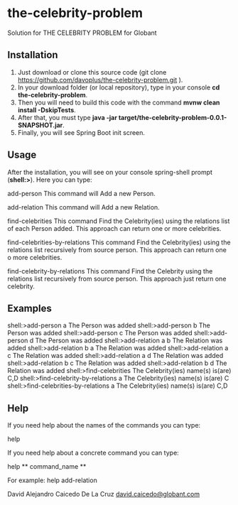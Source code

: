 # the-celebrity-problem
Solution for THE CELEBRITY PROBLEM for Globant

## Installation
1. Just download or clone this source code (git clone https://github.com/davoplus/the-celebrity-problem.git ). 
1. In your download folder (or local repository), type in your console **cd the-celebrity-problem**.
1. Then you will need to build this code with the command **mvnw clean install -DskipTests**.
1. After that, you must type **java -jar target/the-celebrity-problem-0.0.1-SNAPSHOT.jar**.
1. Finally, you will see Spring Boot init screen.

## Usage
After the installation, you will see on your console spring-shell prompt (**shell:>**).
Here you can type:

add-person
This command will Add a new Person.

add-relation
This command will Add a new Relation.

find-celebrities
This command Find the Celebrity(ies) using the relations list of each Person added. This approach can return one or more celebrities.

find-celebrities-by-relations
This command Find the Celebrity(ies) using the relations list recursively from source person. This approach can return one o more celebrities.

find-celebrity-by-relations
This command Find the Celebrity using the relations list recursively from source person. This approach just return one celebrity.

## Examples
shell:>add-person a
The Person was added
shell:>add-person b
The Person was added
shell:>add-person c
The Person was added
shell:>add-person d
The Person was added
shell:>add-relation a b
The Relation was added
shell:>add-relation b a
The Relation was added
shell:>add-relation a c
The Relation was added
shell:>add-relation a d
The Relation was added
shell:>add-relation b c
The Relation was added
shell:>add-relation b d
The Relation was added
shell:>find-celebrities
The Celebrity(ies) name(s) is(are) C,D
shell:>find-celebrity-by-relations a
The Celebrity(ies) name(s) is(are) C
shell:>find-celebrities-by-relations a
The Celebrity(ies) name(s) is(are) C,D

## Help
If you need help about the names of the commands you can type:

help

If you need help about a concrete command you can type:

help ** command_name **

For example: help add-relation

David Alejandro Caicedo De La Cruz
david.caicedo@globant.com